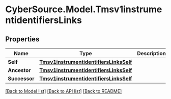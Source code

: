 # CyberSource.Model.Tmsv1instrumentidentifiersLinks
## Properties

Name | Type | Description | Notes
------------ | ------------- | ------------- | -------------
**Self** | [**Tmsv1instrumentidentifiersLinksSelf**](Tmsv1instrumentidentifiersLinksSelf.md) |  | [optional] 
**Ancestor** | [**Tmsv1instrumentidentifiersLinksSelf**](Tmsv1instrumentidentifiersLinksSelf.md) |  | [optional] 
**Successor** | [**Tmsv1instrumentidentifiersLinksSelf**](Tmsv1instrumentidentifiersLinksSelf.md) |  | [optional] 

[[Back to Model list]](../README.md#documentation-for-models) [[Back to API list]](../README.md#documentation-for-api-endpoints) [[Back to README]](../README.md)


